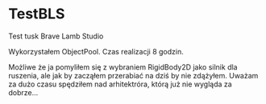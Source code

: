 # TestBLS
Test tusk Brave Lamb Studio

Wykorzystałem ObjectPool.
Czas realizacji 8 godzin.

Możliwe że ja pomyliłem się z wybraniem RigidBody2D jako silnik dla ruszenia, ale jak by zacząłem przerabiać na dziś by nie zdążyłem.
Uważam za dużo czasu spędziłem nad arhitektróra, którą już nie wygląda za dobrze… 
